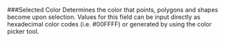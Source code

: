 ###Selected Color
Determines the color that points, polygons and shapes become upon selection.  Values for this field can be input directly as hexadecimal color codes (i.e. #00FFFF) or generated by using the color picker tool.
